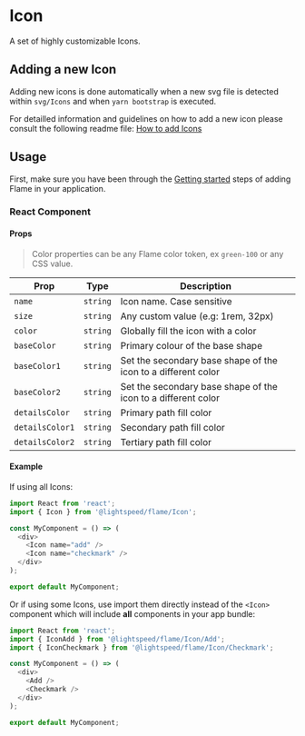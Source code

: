 # Icon

A set of highly customizable Icons.

## Adding a new Icon

Adding new icons is done automatically when a new svg file is detected within `svg/Icons` and when `yarn bootstrap` is executed.

For detailled information and guidelines on how to add a new icon please consult the following readme file: [How to add Icons](https://github.com/lightspeed/flame/blob/master/packages/flame/HOW_TO_ADD_ICONS.md)

## Usage

First, make sure you have been through the [Getting started](https://github.com/lightspeed/flame#getting-started) steps of adding Flame in your application.

### React Component

#### Props

> Color properties can be any Flame color token, ex `green-100` or any CSS value.

| Prop            | Type     | Description                                                   |
| --------------- | -------- | ------------------------------------------------------------- |
| `name`          | `string` | Icon name. Case sensitive                                     |
| `size`          | `string` | Any custom value (e.g: 1rem, 32px)                            |
| `color`         | `string` | Globally fill the icon with a color                           |
| `baseColor`     | `string` | Primary colour of the base shape                              |
| `baseColor1`    | `string` | Set the secondary base shape of the icon to a different color |
| `baseColor2`    | `string` | Set the secondary base shape of the icon to a different color |
| `detailsColor`  | `string` | Primary path fill color                                       |
| `detailsColor1` | `string` | Secondary path fill color                                     |
| `detailsColor2` | `string` | Tertiary path fill color                                      |

#### Example

If using all Icons:

```js
import React from 'react';
import { Icon } from '@lightspeed/flame/Icon';

const MyComponent = () => (
  <div>
    <Icon name="add" />
    <Icon name="checkmark" />
  </div>
);

export default MyComponent;
```

Or if using some Icons, use import them directly instead of the `<Icon>` component which will include **all** components in your app bundle:

```js
import React from 'react';
import { IconAdd } from '@lightspeed/flame/Icon/Add';
import { IconCheckmark } from '@lightspeed/flame/Icon/Checkmark';

const MyComponent = () => (
  <div>
    <Add />
    <Checkmark />
  </div>
);

export default MyComponent;
```
